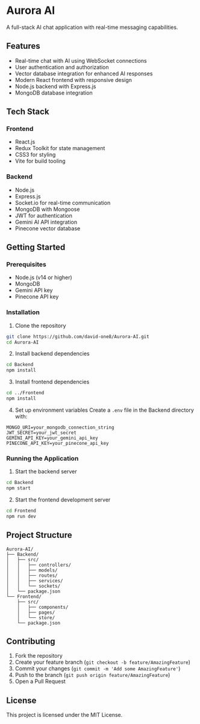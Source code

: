 # Aurora AI

A full-stack AI chat application with real-time messaging capabilities.

## Features

- Real-time chat with AI using WebSocket connections
- User authentication and authorization
- Vector database integration for enhanced AI responses
- Modern React frontend with responsive design
- Node.js backend with Express.js
- MongoDB database integration

## Tech Stack

### Frontend
- React.js
- Redux Toolkit for state management
- CSS3 for styling
- Vite for build tooling

### Backend
- Node.js
- Express.js
- Socket.io for real-time communication
- MongoDB with Mongoose
- JWT for authentication
- Gemini AI API integration
- Pinecone vector database

## Getting Started

### Prerequisites
- Node.js (v14 or higher)
- MongoDB
- Gemini API key
- Pinecone API key

### Installation

1. Clone the repository
```bash
git clone https://github.com/david-one8/Aurora-AI.git
cd Aurora-AI
```

2. Install backend dependencies
```bash
cd Backend
npm install
```

3. Install frontend dependencies
```bash
cd ../Frontend
npm install
```

4. Set up environment variables
Create a `.env` file in the Backend directory with:
```
MONGO_URI=your_mongodb_connection_string
JWT_SECRET=your_jwt_secret
GEMINI_API_KEY=your_gemini_api_key
PINECONE_API_KEY=your_pinecone_api_key
```

### Running the Application

1. Start the backend server
```bash
cd Backend
npm start
```

2. Start the frontend development server
```bash
cd Frontend
npm run dev
```

## Project Structure

```
Aurora-AI/
├── Backend/
│   ├── src/
│   │   ├── controllers/
│   │   ├── models/
│   │   ├── routes/
│   │   ├── services/
│   │   └── sockets/
│   └── package.json
└── Frontend/
    ├── src/
    │   ├── components/
    │   ├── pages/
    │   └── store/
    └── package.json
```

## Contributing

1. Fork the repository
2. Create your feature branch (`git checkout -b feature/AmazingFeature`)
3. Commit your changes (`git commit -m 'Add some AmazingFeature'`)
4. Push to the branch (`git push origin feature/AmazingFeature`)
5. Open a Pull Request

## License

This project is licensed under the MIT License.